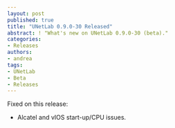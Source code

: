 ```yaml
---
layout: post
published: true
title: "UNetLab 0.9.0-30 Released"
abstract: ! "What's new on UNetLab 0.9.0-30 (beta)."
categories:
- Releases
authors:
- andrea
tags:
- UNetLab
- Beta
- Releases
---
```

Fixed on this release:

* Alcatel and vIOS start-up/CPU issues.
